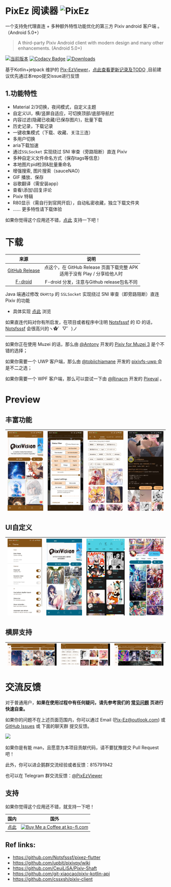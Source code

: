 #  PixEz 阅读器 ![PixEz](https://github.com/Notsfsssf/Pix-EzViewer/raw/master/app/src/main/res/mipmap-xxhdpi/ic_launcherep.png)

一个支持免代理直连 + 多种额外特性功能优化的第三方 Pixiv android 客户端 。（Android 5.0+）
 >A third-party Pixiv Android client with modern design and many other enhancements. (Android 5.0+)
 
[![当前版本](https://img.shields.io/github/v/release/ultranity/Pix-EzViewer.svg)](https://github.com/ultranity/Pix-EzViewer/releases/latest)
 [![Codacy Badge](https://api.codacy.com/project/badge/Grade/a030ea8419b84907aeed53472abdcd91)](https://app.codacy.com/manual/ultranity/Pix-EzViewer?utm_source=github.com&utm_medium=referral&utm_content=ultranity/Pix-EzViewer&utm_campaign=Badge_Grade_Dashboard)
[![Downloads](https://img.shields.io/github/downloads/ultranity/Pix-EzViewer/total?color=FFAA11)](https://github.com/ultranity/Pix-EzViewer/releases)

基于Kotlin+jetpack
维护的 [Pix-EzViewer](https://github.com/ultranity/Pix-EzViewer)，[点此查看更新记录及TODO](https://github.com/ultranity/Pix-EzViewer/blob/master/ReleaseNote.md)
,目前建议优先通过本repo提交issue进行反馈

## 1.功能特性

* Material 2/3切换，夜间模式，自定义主题
* 自定义UI，横/竖屏自适应，可切换顶部/底部导航栏
* 内容过滤(隐藏已收藏/已保存图片)，批量下载
* 历史记录，下载记录
* 一键收集模式（下载、收藏、关注三连）
* 多用户切换
* aria下载加速
* 通过`SSLSocket` 实现绕过 SNI 审查（旁路阻断）直连 Pixiv
* 多种自定义文件命名方式（保存tags等信息）
* 本地图片pid检测&批量重命名
* 增强搜索, 图片搜索（sauceNAO）
* GIF 播放、保存
* 谷歌翻译（需安装app）
* 查看\添加\回复评论
* Pixiv 特辑
* R80显示（需自行到官网开启），自动私密收藏，独立下载文件夹
* …… 更多特性请下载体验

如果你觉得这个应用还不错，[点此](https://github.com/Ultranity/Pix-EzViewer#支持) 支持一下吧！

# 下载

|                                     来源                                      |                            说明                            |
|:---------------------------------------------------------------------------:|:--------------------------------------------------------:|
|    [GitHub Release](https://github.com/ultranity/Pix-EzViewer/releases)     | 点这个，在 GitHub Release 页面下载完整 APK<br />适用于没有 Play / 分享给他人时 |
| [F-droid](https://f-droid.org/packages/com.perol.asdpl.play.pixivez.libre/) |             F-droid 分发，注意与Github release包名不同             |

Java 端通过修改 `OkHttp` 的 `SSLSocket` 实现绕过 SNI 审查（即旁路阻断）直连 Pixiv 的功能

- 具体实现 [点此](https://github.com/Notsfsssf/Pix-EzViewer/tree/master/app/src/main/java/com/perol/asdpl/pixivez/networks) 浏览

如果直连代码对你有所启发，在项目或者程序中注明 [Notsfsssf](https://github.com/Notsfsssf) 的 ID
的话，[Notsfsssf](https://github.com/Notsfsssf) 会很高兴的ヽ✿゜▽゜)ノ

***

如果你正在使用 Muzei 的话，那么由 [@Antony](https://github.com/yellowbluesky) 开发的 [Pixiv for Muzei 3](https://github.com/yellowbluesky/PixivforMuzei3) 是个不错的选择；

如果你需要一个 UWP 客户端，那么由 [@tobiichiamane](https://github.com/tobiichiamane) 开发的 [pixivfs-uwp ](https://github.com/tobiichiamane/pixivfs-uwp)会是不二之选；

如果你需要一个 WPF 客户端，那么可以尝试一下由 [@Rinacm](https://github.com/Rinacm) 开发的 [Pixeval](https://github.com/Rinacm/Pixeval) 。

# Preview

## 丰富功能

| ![Preview](./preview/home.jpg) | ![Preview](./preview/filter.jpg) | ![Preview](./preview/search.jpg) | ![Preview](./preview/detail_dark.jpg) |
|:------------------------------:|:--------------------------------:|:--------------------------------:|:-------------------------------------:|

## UI自定义

| ![Preview](./preview/UI_config.jpg) | ![Preview](./preview/home_blue.jpg) | ![Preview](./preview/2.jpg) | ![Preview](./preview/user_blue.jpg) |
|:-----------------------------------:|:-----------------------------------:|:---------------------------:|:-----------------------------------:|

## 横屏支持

| ![Preview](./preview/home_h.jpg) | ![Preview](./preview/search_h.jpg) | ![Preview](./preview/trend_h.jpg) |
|:--------------------------------:|:----------------------------------:|:---------------------------------:|

# 交流反馈

对于普通用户，**如果在使用过程中有任何疑问，请先参考我们的 [常见问题](/help/README.md) 页进行快速自查。**

如果你的问题不在上述页面范围内，你可以通过 Email (Pix-Ez@outlook.com) 或 [GitHub Issues](https://github.com/ultranity/Pix-EzViewer/issues) 或 下面的聊天群 提交反馈。

![](https://img.shields.io/badge/PR-welcome-blue.svg)

如果你是有能 man，且愿意为本项目贡献代码，请不要犹豫提交 Pull Request 吧！

此外，你可以进企鹅群交流经验或者反馈：815791942

也可以在 Telegram 群交流反馈：[@PixEzViewer](https://t.me/PixEz_Viewer)

## 支持

如果你觉得这个应用还不错，就支持一下吧！

|                                       国内                                       |                                                                                                        国外                                                                                                         |
|:------------------------------------------------------------------------------:|:-----------------------------------------------------------------------------------------------------------------------------------------------------------------------------------------------------------------:|
| [点此](https://github.com/ultranity/Pix-EzViewer/blob/master/donation/README.md) | <a href='https://ko-fi.com/W7W5YU4B' target='_blank'><img height='36' style='border:0px;height:36px;' src='https://az743702.vo.msecnd.net/cdn/kofi1.png?v=2' border='0' alt='Buy Me a Coffee at ko-fi.com' /></a> |

## Ref links:

- https://github.com/Notsfsssf/pixez-flutter
- https://github.com/upbit/pixivpy/wiki
- https://github.com/CeuiLiSA/Pixiv-Shaft
- https://github.com/git-xiaocao/pixiv-kotlin-api
- https://github.com/cssxsh/pixiv-client